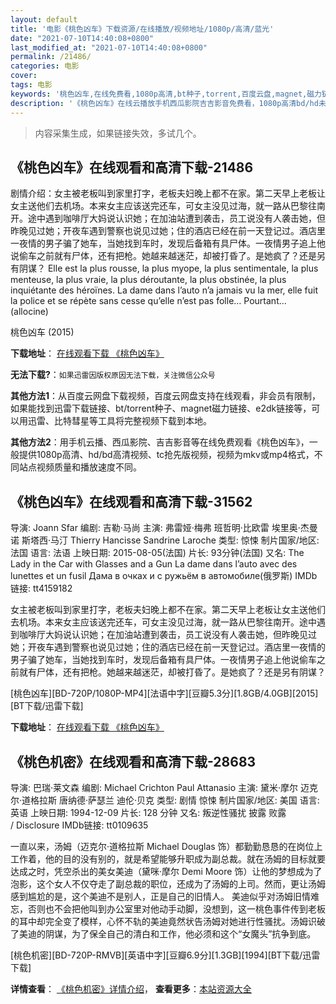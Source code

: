 ```yaml
---
layout: default
title: '电影《桃色凶车》下载资源/在线播放/视频地址/1080p/高清/蓝光'
date: "2021-07-10T14:40:08+0800"
last_modified_at: "2021-07-10T14:40:08+0800"
permalink: /21486/
categories: 电影
cover:
tags: 电影
keywords: '桃色凶车,在线免费看,1080p高清,bt种子,torrent,百度云盘,magnet,磁力链,迅雷下载资源'
description: '《桃色凶车》在线云播放手机西瓜影院吉吉影音免费看，1080p高清bd/hd未删减完整版和tc抢先枪版，mkv/mp4格式，附带bt/torrent种子、magnet/磁力链、百度云盘、网盘资源迅雷下载链接'
---
```


>内容采集生成，如果链接失效，多试几个。


## 《桃色凶车》在线观看和高清下载-21486

剧情介绍：女主被老板叫到家里打字，老板夫妇晚上都不在家。第二天早上老板让女主送他们去机场。本来女主应该送完还车，可女主没见过海，就一路从巴黎往南开。途中遇到咖啡厅大妈说认识她；在加油站遭到袭击，员工说没有人袭击她，但昨晚见过她；开夜车遇到警察也说见过她；住的酒店已经在前一天登记过。酒店里一夜情的男子骗了她车，当她找到车时，发现后备箱有具尸体。一夜情男子追上他说偷车之前就有尸体，还有把枪。她越来越迷茫，却被打昏了。是她疯了？还是另有阴谋？ Elle est la plus rousse, la plus myope, la plus sentimentale, la plus menteuse, la plus vraie, la plus déroutante, la plus obstinée, la plus inquiétante des héroïnes. La dame dans l’auto n’a jamais vu la mer, elle fuit la police et se répète sans cesse qu’elle n’est pas folle… Pourtant… (allocine)


桃色凶车 (2015)

**下载地址**： [在线观看下载 《桃色凶车》](https://www.btbtdy.me/btdy/dy1154.html) 


**无法下载?**：`如果迅雷因版权原因无法下载，关注微信公众号 `

**其他方法1**：从百度云网盘下载视频，百度云网盘支持在线观看，非会员有限制，如果能找到迅雷下载链接、bt/torrent种子、magnet磁力链接、e2dk链接等，可以用迅雷、比特彗星等工具将完整视频下载到本地。

**其他方法2**：用手机云播、西瓜影院、吉吉影音等在线免费观看《桃色凶车》，一般提供1080p高清、hd/bd高清视频、tc抢先版视频，视频为mkv或mp4格式，不同站点视频质量和播放速度不同。


## 《桃色凶车》在线观看和高清下载-31562

导演: Joann Sfar 编剧: 吉勒·马尚 主演: 弗雷娅·梅弗 班哲明·比欧雷 埃里奥·杰曼诺 斯塔西·马汀 Thierry Hancisse Sandrine Laroche 类型: 惊悚 制片国家/地区: 法国 语言: 法语 上映日期: 2015-08-05(法国) 片长: 93分钟(法国) 又名: The Lady in the Car with Glasses and a Gun La dame dans l’auto avec des lunettes et un fusil Дама в очках и с ружьём в автомобиле(俄罗斯) IMDb链接: tt4159182

女主被老板叫到家里打字，老板夫妇晚上都不在家。第二天早上老板让女主送他们去机场。本来女主应该送完还车，可女主没见过海，就一路从巴黎往南开。途中遇到咖啡厅大妈说认识她；在加油站遭到袭击，员工说没有人袭击她，但昨晚见过她；开夜车遇到警察也说见过她；住的酒店已经在前一天登记过。酒店里一夜情的男子骗了她车，当她找到车时，发现后备箱有具尸体。一夜情男子追上他说偷车之前就有尸体，还有把枪。她越来越迷茫，却被打昏了。是她疯了？还是另有阴谋？


[桃色凶车][BD-720P/1080P-MP4][法语中字][豆瓣5.3分][1.8GB/4.0GB][2015][BT下载/迅雷下载]

**下载地址**： [在线观看下载 《桃色凶车》](https://www.btdx8.com/torrent/the_lady_in_the_car_with_glasses_and_a_gun_2015.html) 


## 《桃色机密》在线观看和高清下载-28683

导演: 巴瑞·莱文森 编剧: Michael Crichton Paul Attanasio 主演: 黛米·摩尔 迈克尔·道格拉斯 唐纳德·萨瑟兰 迪伦·贝克 类型: 剧情 惊悚 制片国家/地区: 美国 语言: 英语 上映日期: 1994-12-09 片长: 128 分钟 又名: 叛逆性骚扰 披露 败露 / Disclosure IMDb链接: tt0109635

一直以来，汤姆（迈克尔·道格拉斯 Michael Douglas 饰）都勤勤恳恳的在岗位上工作着，他的目的没有别的，就是希望能够升职成为副总裁。就在汤姆的目标就要达成之时，凭空杀出的美女美迪（黛咪·摩尔 Demi Moore 饰）让他的梦想成为了泡影，这个女人不仅夺走了副总裁的职位，还成为了汤姆的上司。然而，更让汤姆感到尴尬的是，这个美迪不是别人，正是自己的旧情人。 美迪似乎对汤姆旧情难忘，否则也不会把他叫到办公室里对他动手动脚，没想到，这一桃色事件传到老板的耳中却完全变了模样，心怀不轨的美迪竟然状告汤姆对她进行性骚扰。汤姆识破了美迪的阴谋，为了保全自己的清白和工作，他必须和这个“女魔头”抗争到底。


[桃色机密][BD-720P-RMVB][英语中字][豆瓣6.9分][1.3GB][1994][BT下载/迅雷下载]

**详情查看**： [《桃色机密》详情介绍](/movie/28683/)， **查看更多**：[本站资源大全](/movie/t/all/)

